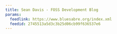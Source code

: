 ```yaml
---
title: Sean Davis - FOSS Development Blog
params:
  feedlink: https://www.bluesabre.org/index.xml
  feedid: 2745513a5d3c3b25d06cb99f636537e6
---
```

